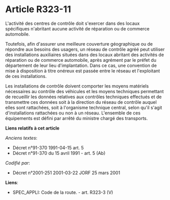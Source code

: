 # Article R323-11

L'activité des centres de contrôle doit s'exercer dans des locaux spécifiques n'abritant aucune activité de réparation ou de
commerce automobile.

Toutefois, afin d'assurer une meilleure couverture géographique ou de répondre aux besoins des usagers, un réseau de contrôle
agréé peut utiliser des installations auxiliaires situées dans des locaux abritant des activités de réparation ou de commerce
automobile, après agrément par le préfet du département de leur lieu d'implantation. Dans ce cas, une convention de mise à
disposition à titre onéreux est passée entre le réseau et l'exploitant de ces installations.

Les installations de contrôle doivent comporter les moyens matériels nécessaires au contrôle des véhicules et les moyens
techniques permettant de recueillir les données relatives aux contrôles techniques effectués et de transmettre ces données
soit à la direction du réseau de contrôle auquel elles sont rattachées, soit à l'organisme technique central, selon qu'il
s'agit d'installations rattachées ou non à un réseau. L'ensemble de ces équipements est défini par arrêté du ministre chargé
des transports.

**Liens relatifs à cet article**

_Anciens textes_:

  - Décret n°91-370 1991-04-15 art. 5
  - Décret n°91-370 du 15 avril 1991 - art. 5 (Ab)

_Codifié par_:

  - Décret n°2001-251 2001-03-22 JORF 25 mars 2001

**Liens**:

  - SPEC_APPLI: Code de la route. - art. R323-3 (V)
